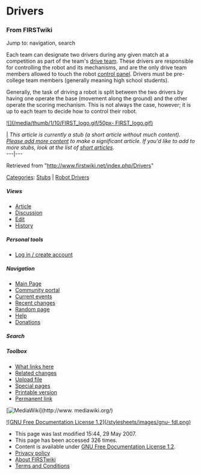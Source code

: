 # Drivers

### From FIRSTwiki

Jump to: navigation, search

Each team can designate two drivers during any given match at a competition as
part of the team's [drive team](/index.php?title=Drive_team&action=edit "Drive
team" ). These drivers are responsible for controlling the robot and its
mechanisms, and are the only drive team members allowed to touch the robot
[control panel](/index.php?title=Control_panel&action=edit "Control panel" ).
Drivers must be pre-college team members (generally meaning high school
students).

Generally, the task of driving a robot is split between the two drivers by
having one operate the base (movement along the ground) and the other operate
the scoring mechanism. This is not always the case, however; it is up to each
team to decide how to control their robot.

[![](/media/thumb/1/10/FIRST_logo.gif/50px-
FIRST_logo.gif)](/index.php/Image:FIRST_logo.gif "" )

|  _This article is currently a stub (a short article without much content).
[Please add more
content](http://www.firstwiki.net/index.php?title=Drivers&action=edit
"http://www.firstwiki.net/index.php?title=Drivers&action=edit" ) to make a
significant article. If you'd like to add to more stubs, look at the list of
[short articles](/index.php/Special:Shortpages "Special:Shortpages" )._  
---|---  
  
Retrieved from "<http://www.firstwiki.net/index.php/Drivers>"

[Categories](/index.php?title=Special:Categories&article=Drivers
"Special:Categories" ): [Stubs](/index.php/Category:Stubs "Category:Stubs" ) |
[Robot Drivers](/index.php/Category:Robot_Drivers "Category:Robot Drivers" )

##### Views

  * [Article](/index.php/Drivers)
  * [Discussion](/index.php?title=Talk:Drivers&action=edit)
  * [Edit](/index.php?title=Drivers&action=edit)
  * [History](/index.php?title=Drivers&action=history)

##### Personal tools

  * [Log in / create account](/index.php?title=Special:Userlogin&returnto=Drivers)

[](/index.php/Main_Page "Main Page" )

##### Navigation

  * [Main Page](/index.php/Main_Page)
  * [Community portal](/index.php/FIRSTwiki:Community_portal)
  * [Current events](/index.php/Current_events)
  * [Recent changes](/index.php/Special:Recentchanges)
  * [Random page](/index.php/Special:Random)
  * [Help](/index.php/Help:Contents)
  * [Donations](/index.php/FIRSTwiki:Site_support)

##### Search



##### Toolbox

  * [What links here](/index.php/Special:Whatlinkshere/Drivers)
  * [Related changes](/index.php/Special:Recentchangeslinked/Drivers)
  * [Upload file](/index.php/Special:Upload)
  * [Special pages](/index.php/Special:Specialpages)
  * [Printable version](/index.php?title=Drivers&printable=yes)
  * [Permanent link](/index.php?title=Drivers&oldid=60674)

[![MediaWiki](/skins/common/images/poweredby_mediawiki_88x31.png)](http://www.
mediawiki.org/)

[![GNU Free Documentation License 1.2](/stylesheets/images/gnu-
fdl.png)](http://www.gnu.org/copyleft/fdl.html)

  * This page was last modified 15:44, 29 May 2007.
  * This page has been accessed 326 times.
  * Content is available under [GNU Free Documentation License 1.2](http://www.gnu.org/copyleft/fdl.html "http://www.gnu.org/copyleft/fdl.html" ).
  * [Privacy policy](/index.php/FIRSTwiki:Privacy_policy "FIRSTwiki:Privacy policy" )
  * [About FIRSTwiki](/index.php/FIRSTwiki:About "FIRSTwiki:About" )
  * [Terms and Conditions](/index.php/FIRSTwiki:Terms_and_conditions "FIRSTwiki:Terms and conditions" )

